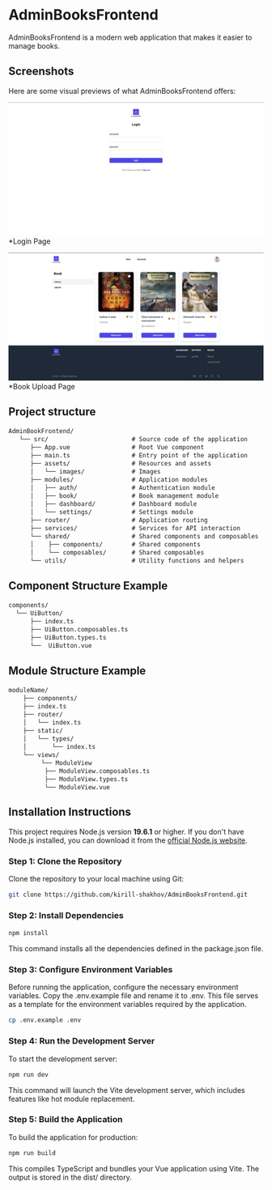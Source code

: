 # AdminBooksFrontend

AdminBooksFrontend is a modern web application that makes it easier to manage books.

## Screenshots

Here are some visual previews of what AdminBooksFrontend offers:

![img.png](img.png)
*Login Page

![img_2.png](img_2.png)
*Book Upload Page

## Project structure

```plaintext
AdminBookFrontend/
   └── src/                       # Source code of the application
      ├── App.vue                 # Root Vue component
      ├── main.ts                 # Entry point of the application
      ├── assets/                 # Resources and assets
      │   └── images/             # Images
      ├── modules/                # Application modules
      │   ├── auth/               # Authentication module
      │   ├── book/               # Book management module
      │   ├── dashboard/          # Dashboard module
      │   └── settings/           # Settings module
      ├── router/                 # Application routing
      ├── services/               # Services for API interaction
      └── shared/                 # Shared components and composables
      │    ├── components/        # Shared components
      │    └── composables/       # Shared composables
      └── utils/                  # Utility functions and helpers
```

## Component Structure Example

```plaintext
components/
  └── UiButton/ 
      ├── index.ts             
      ├── UiButton.composables.ts
      ├── UiButton.types.ts
      └──  UiButton.vue
```

## Module Structure Example

```plaintext
moduleName/                           
    ├── components/                          
    ├── index.ts                    
    ├── router/                     
    │   └── index.ts               
    ├── static/                     
    │   └── types/                  
    │       └── index.ts            
    └── views/    
         └── ModuleView  
          ├── ModuleView.composables.ts
          ├── ModuleView.types.ts
          └── ModuleView.vue      
```

## Installation Instructions

This project requires Node.js version **19.6.1** or higher. If you don't have Node.js installed, you can download it
from the [official Node.js website](https://nodejs.org/).

### Step 1: Clone the Repository

Clone the repository to your local machine using Git:

```bash
git clone https://github.com/kirill-shakhov/AdminBooksFrontend.git
```

### Step 2: Install Dependencies

```bash
npm install
```

This command installs all the dependencies defined in the package.json file.

### Step 3: Configure Environment Variables

Before running the application, configure the necessary environment variables. Copy the .env.example file and rename it
to .env. This file serves as a template for the environment variables required by the application.

```bash
cp .env.example .env
```

### Step 4: Run the Development Server

To start the development server:

```bash
npm run dev
```

This command will launch the Vite development server, which includes features like hot module replacement.

### Step 5: Build the Application

To build the application for production:

```bash
npm run build
```

This compiles TypeScript and bundles your Vue application using Vite. The output is stored in the dist/ directory.







